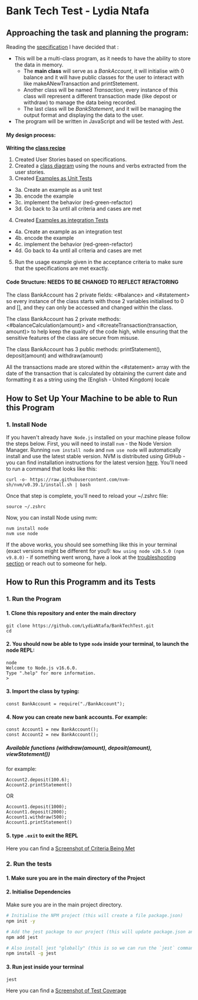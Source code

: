 # Bank Tech Test - Lydia Ntafa

## Approaching the task and planning the program:
Reading the [specification](specification.md) I have decided that :
* This will be a multi-class program, as it needs to have the ability to store the data in memory. 
    * The **main class** will serve as a *BankAccount*, it will initialise with 0 balance and it will have public classes for the user to interact with like makeANewTransaction and printStetement.
    * Another class will be named *Transaction*, every instance of this class will represent a different transaction made (like depost or withdraw) to manage the data being recorded.
    * The last class will be *BankStatement*, and it will be managing the output format and displaying the data to the user. 
* The program will be written in JavaScript and will be tested with Jest.

#### My design process:
**Writing the [class recipe](desingFiles/classRecipe.md)**
1. Created User Stories based on specifications.
2. Created a [class diagram](desingFiles/BankAccountDiagram.png) using the nouns and verbs extracted from the user stories.
3. Created [Examples as Unit Tests](desingFiles/classRecipe.md#examples-as-unit-tests)
- 3a. Create an example as a unit test
- 3b. encode the example
- 3c. implement the behavior (red-green-refactor)
- 3d. Go back to 3a until all criteria and cases are met
4. Created [Examples as integration Tests](desingFiles/classRecipe.md#examples-as-intergation-tests)
- 4a. Create an example as an integration test
- 4b. encode the example
- 4c. implement the behavior (red-green-refactor)
- 4d. Go back to 4a until all criteria and cases are met
5. Run the usage example given in the acceptance criteria to make sure that the specifications are met exactly.

#### Code Structure: **NEEDS TO BE CHANGED TO REFLECT REFACTORING**
The class BankAccount has 2 private fields:
<#balance> and <#statement> 
so every instance of the class starts with those 2 variables initialised to 0 and [], and they can only be accessed and changed within the class.

The class BankAccount has 2 private methods:
<#balanceCalculation(amount)> and <#createTransaction(transaction, amount)> 
to help keep the quality of the code high, while ensuring that the sensitive features of the class are secure from misuse.

The class BankAccount has 3 public methods: 
printStatement(), deposit(amount) and withdraw(amount)

All the transactions made are stored within the <#statement> array with the date of the transaction that is calculated by obtaining the current date and formatting it as a string using the (English - United Kingdom) locale 


## How to Set Up Your Machine to be able to Run this Program
### 1. Install Node
If you haven't already have` Node.js` installed on your machine please follow the steps below.
First, you will need to install `nvm` - the Node Version Manager.
Running `nvm install node` and `nvm use
node` will automatically install and use the latest stable version.
NVM is distributed using GitHub - you can find installation instructions for the latest
version [here](https://github.com/nvm-sh/nvm#installing-and-updating). You'll need to run
a command that looks like this: 
```
curl -o- https://raw.githubusercontent.com/nvm-sh/nvm/v0.39.1/install.sh | bash
```

Once that step is complete, you'll need to reload your ~/.zshrc file:
```
source ~/.zshrc
```

Now, you can install Node using nvm:
```
nvm install node
nvm use node
```

If the above works, you should see something like this in your terminal (exact versions
might be different for you!): `Now using node v20.5.0 (npm v9.8.0)` - if something went
wrong, have a look at the [troubleshooting
section](https://github.com/nvm-sh/nvm#troubleshooting-on-macos) or reach out to someone
for help.

## How to Run this Programm and its Tests 

### 1. Run the Program
#### 1. Clone this repository and enter the main directory
```
git clone https://github.com/LydiaNtafa/BankTechTest.git
cd 
```

#### 2. You should now be able to type `node` inside your terminal, to launch the node REPL:
```
node
Welcome to Node.js v16.6.0.
Type ".help" for more information.
> 
```
#### 3. Import the class by typing:
```
const BankAccount = require("./BankAccount");
```
#### 4. Now you can create new bank accounts. For example:
```
const Account1 = new BankAccount();
const Account2 = new BankAccount();
```
##### Available functions (withdraw(amount), deposit(amount), viewStatement())
for example:
```
Account2.deposit(100.6);
Account2.printStatement()
```
OR
```
Account1.deposit(1000);
Account1.deposit(2000);
Account1.withdraw(500);
Account1.printStatement()
```
#### 5. type `.exit` to exit the REPL

Here you can find a [Screenshot of Criteria Being Met](desingFiles/Screenshot-criteria-met.png)


### 2. Run the tests
#### 1. Make sure you are in the main directory of the Project

#### 2. Initialise Dependencies
Make sure you are in the main project directory.
```bash
# Initialise the NPM project (this will create a file package.json)
npm init -y

# Add the jest package to our project (this will update package.json and package-lock.json)
npm add jest

# Also install jest "globally" (this is so we can run the `jest` command)
npm install -g jest
```
#### 3. Run jest inside your terminal
```
jest
```
Here you can find a [Screenshot of Test Coverage](desingFiles/Screenshot-test-coverage.png)


